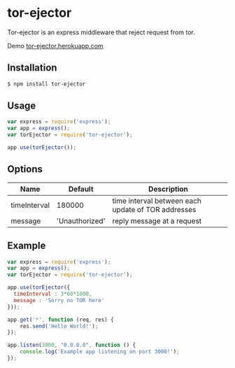 # tor-ejector

Tor-ejector is an express middleware that reject request from tor.

Demo [tor-ejector.herokuapp.com](https://tor-ejector.herokuapp.com/)

## Installation

```bash
$ npm install tor-ejector
```

## Usage

```js
var express = require('express');
var app = express();
var torEjector = require('tor-ejector');

app.use(torEjector());

```

## Options

Name                   | Default         | Description
   --------------------|-----------------|---------
   timeInterval        | 180000 | time interval between each update of TOR addresses
   message | 'Unauthorized' | reply message at a request

## Example
```js
var express = require('express');
var app = express();
var torEjector = require('tor-ejector');

app.use(torEjector({
  timeInterval : 3*60*1000,
  message : 'Sorry no TOR here'
}));

app.get('*', function (req, res) {
    res.send('Hello World!');
});

app.listen(3000, "0.0.0.0", function () {
    console.log('Example app listening on port 3000!');
});
```
